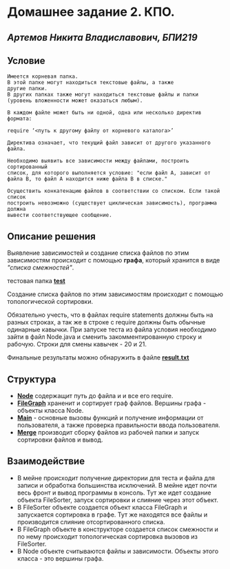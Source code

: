 # **Домашнее задание 2. КПО.**
## _Артемов Никита Владиславович, БПИ219_

## Условие

```text
Имеется корневая папка.
В этой папке могут находиться текстовые файлы, а также
другие папки.
В других папках также могут находиться текстовые файлы и папки (уровень вложенности может оказаться любым).

В каждом файле может быть ни одной, одна или несколько директив формата:

require ‘<путь к другому файлу от корневого каталога>’

Директива означает, что текущий файл зависит от другого указанного файла.

Необходимо выявить все зависимости между файлами, построить сортированный
список, для которого выполняется условие: "если файл А, зависит от файла В, то файл А находится ниже файла В в списке."

Осуществить конкатенацию файлов в соответствии со списком. Если такой список
построить невозможно (существует циклическая зависимость), программа должна
вывести соответствующее сообщение.
```

## Описание решения

Выявление зависимостей и создание списка файлов по этим зависимостям происходит с помощью **графа**, который хранится в виде _"списка смежностей"_.

тестовая папка [**test**](./test)

Создание списка файлов по этим зависимостям происходит с помощью топологической сортировки.

Обязательно учесть, что в файлах require statements должны быть на разных строках, а так же в строке с require должны быть обычные одинарные кавычки. При запуске теста из файла условия необходимо зайти в файл Node.java и сменить закомментированную строку и рабочую.
Строки для смены кавычек - 20 и 21.

Финальные результаты можно обнаружить в файле [**result.txt**](./result.txt)

## Структура

- [**Node**](./src/Node.java) содержащит путь до файла и и все его require.
- [**FileGraph**](./src/FileGraph.java) храненит и сортирует граф файлов. Вершины графа - объекты класса Node.
- [**Main**](./src/Main.java) - основные вызовы функций и получение информации от пользователя, а также проверка правильности ввода пользователя.
- [**Merge**](./src/FileSorter.java) производит сборку файлов из рабочей папки и запуск сортировки файлов и вывод.

## Взаимодействие

- В мейне происходит получение директории для теста и файла для записи и обработка большинства исключений. В мейне идет почти весь фронт и вывод программы в консоль. Тут же идет создание объекта FileSorter, запуск сортировки и слияние через этот объект.
- В FileSorter объекте создается объект класса FileGraph и запускается сортировка в графе. Тут же находятся все файлы и производится слияние отсортированного списка.
- В FileGraph объекте в конструкторе создается список смежности и по нему происходит топологическая сортировка вызовов из FileSorter.
- В Node объекте считываются файлы и зависимости. Объекты этого класса - это вершины графа.


